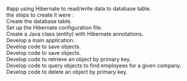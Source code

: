#app using Hibernate to read/write data to database table. <br/>
the steps to create it were : <br/>
Create the database table. <br/>
Set up the Hibernate configuration file. <br/>
Create a Java class (entity) with Hibernate annotations. <br/>
Develop a main application. <br/>
Develop code to save objects. <br/>
Develop code to save objects. <br/>
Develop code to retrieve an object by primary key.<br/>
Develop code to query objects to find employees for a given company.<br/>
Develop code to delete an object by primary key.<br/>
